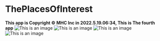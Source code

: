 # ThePlacesOfInterest
 **This app is Copyright © MHC Inc in 2022.5.19.06:34, This is The fourth app**
![This is an image](https://www.z4a.net/images/2022/09/17/Simulator-Screen-Shot---iPhone-14-Pro---2022-09-17-at-13.25.20.png)
![This is an image](https://www.z4a.net/images/2022/09/17/Simulator-Screen-Shot---iPhone-14-Pro---2022-09-17-at-13.25.23.png)
![This is an image](https://www.z4a.net/images/2022/09/17/Simulator-Screen-Shot---iPhone-14-Pro---2022-09-17-at-13.25.27.png)
![This is an image](https://www.z4a.net/images/2022/09/17/Simulator-Screen-Shot---iPhone-14-Pro---2022-09-17-at-13.25.30.png)
